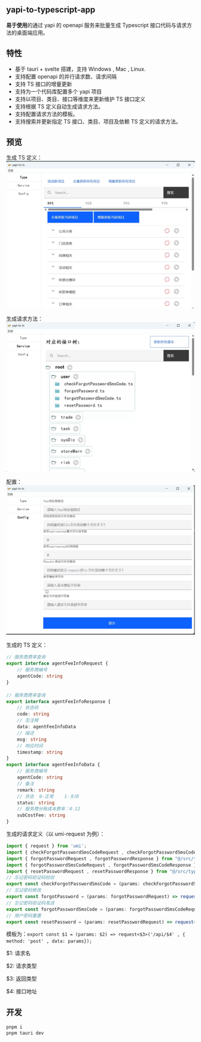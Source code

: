 ## yapi-to-typescript-app 

**易于使用**的通过 yapi 的 openapi 服务来批量生成 Typescript 接口代码与请求方法的桌面端应用。

## 特性

- 基于 tauri + svelte 搭建，支持 Windows , Mac , Linux.
- 支持配置 openapi 的并行请求数、请求间隔
- 支持 TS 接口的增量更新
- 支持为一个代码库配置多个 yapi 项目
- 支持以项目、类目、接口等维度来更新维护 TS 接口定义
- 支持根据 TS 定义自动生成请求方法。
- 支持配置请求方法的模板。
- 支持搜索并更新指定 TS 接口、类目、项目及依赖 TS 定义的请求方法。

## 预览

生成 TS 定义：
![](./screenshots/Type.webp)

生成请求方法：
![](./screenshots/Service.webp)

配置：
![](./screenshots/Config.webp)

生成的 TS 定义：
```ts
// 服务商费率查询
export interface agentFeeInfoRequest {
    // 服务商编号
    agentCode: string
}

// 服务商费率查询
export interface agentFeeInfoResponse {
    // 状态码
    code: string
    // 无注释
    data: agentFeeInfoData
    // 描述
    msg: string
    // 响应时间
    timestamp: string
}
export interface agentFeeInfoData {
    // 服务商编号
    agentCode: string
    // 备注
    remark: string
    // 状态  0-正常    1-关闭
    status: string
    // 服务商分账成本费率：0.12
    subCostFee: string
}
```

生成的请求定义（以 umi-request 为例）：

```ts
import { request } from 'umi';
import { checkForgotPasswordSmsCodeRequest , checkForgotPasswordSmsCodeResponse } from "@/src/types/user/checkForgotPasswordSmsCode"
import { forgotPasswordRequest , forgotPasswordResponse } from "@/src/types/user/forgotPassword"
import { forgotPasswordSmsCodeRequest , forgotPasswordSmsCodeResponse } from "@/src/types/user/forgotPasswordSmsCode"
import { resetPasswordRequest , resetPasswordResponse } from "@/src/types/user/resetPassword"
// 忘记密码验证码校验
export const checkForgotPasswordSmsCode = (params: checkForgotPasswordSmsCodeRequest) => request<checkForgotPasswordSmsCodeResponse>('/api/usercheckForgotPasswordSmsCode' , { method: 'post' , data: params});
// 忘记密码修改
export const forgotPassword = (params: forgotPasswordRequest) => request<forgotPasswordResponse>('/api/userforgotPassword' , { method: 'post' , data: params});
// 忘记密码验证码发送
export const forgotPasswordSmsCode = (params: forgotPasswordSmsCodeRequest) => request<forgotPasswordSmsCodeResponse>('/api/userforgotPasswordSmsCode' , { method: 'post' , data: params});
// 用户密码重置
export const resetPassword = (params: resetPasswordRequest) => request<resetPasswordResponse>('/api/userresetPassword' , { method: 'post' , data: params});
```

模板为：`export const $1 = (params: $2) => request<$3>('/api/$4' , { method: 'post' , data: params});`
<p>$1: 请求名</p>
<p>$2: 请求类型</p>
<p>$3: 返回类型</p>
<p>$4: 接口地址</p>

## 开发

```
pnpm i
pnpm tauri dev
```
